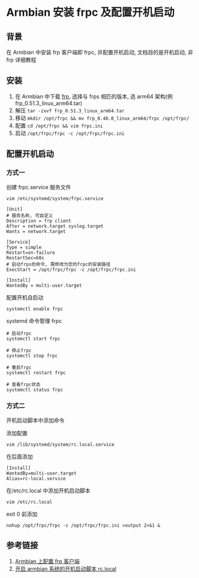 # Armbian 安装 frpc 及配置开机启动

## 背景

在 Armbian 中安装 frp 客户端即 frpc, 并配置开机启动, 文档目的是开机启动, 非 frp 详细教程

## 安装

1. 在 Armbian 中下载 [frp](https://github.com/fatedier/frp/releases), 选择与 frps 相匹的版本, 选 arm64 架构(例 frp_0.51.3_linux_arm64.tar)
2. 解压 `tar -zxvf frp_0.51.3_linux_arm64.tar`
3. 移动 `mkdir /opt/frpc && mv frp_0.48.0_linux_arm64/frpc /opt/frpc/`
4. 配置 `cd /opt/frpc && vim frpc.ini`
5. 启动 `/opt/frpc/frpc -c /opt/frpc/frpc.ini`

## 配置开机启动

### 方式一

创建 frpc.service 服务文件

```
vim /etc/systemd/system/frpc.service
```

```
[Unit]
# 服务名称, 可自定义
Description = frp client
After = network.target syslog.target
Wants = network.target

[Service]
Type = simple
Restart=on-failure
RestartSec=60s
# 启动frps的命令, 需修改为您的frpc的安装路径
ExecStart = /opt/frpc/frpc -c /opt/frpc/frpc.ini

[Install]
WantedBy = multi-user.target
```

配置开机自启动

```
systemctl enable frpc
```

systemd 命令管理 frpc

```
# 启动frpc
systemctl start frpc

# 停止frpc
systemctl stop frpc

# 重启frpc
systemctl restart frpc

# 查看frpc状态
systemctl status frpc
```

### 方式二

开机启动脚本中添加命令

添加配置

```
vim /lib/systemd/system/rc.local.service
```

在后面添加

```
[Install]
WantedBy=multi-user.target
Alias=rc-local.service
```

在/etc/rc.local 中添加开机启动脚本

```
vim /etc/rc.local
```

exit 0 前添加

```
nohup /opt/frpc/frpc -c /opt/frpc/frpc.ini >output 2>&1 &

```

## 参考链接

1. [Armbian 上配置 frp 客户端](https://www.erballoon.vip/2023/03/23/armbianspzfrpkhd/)
2. [开启 armbian 系统的开机启动脚本 rc.local](https://www.right.com.cn/forum/thread-352044-1-1.html)
